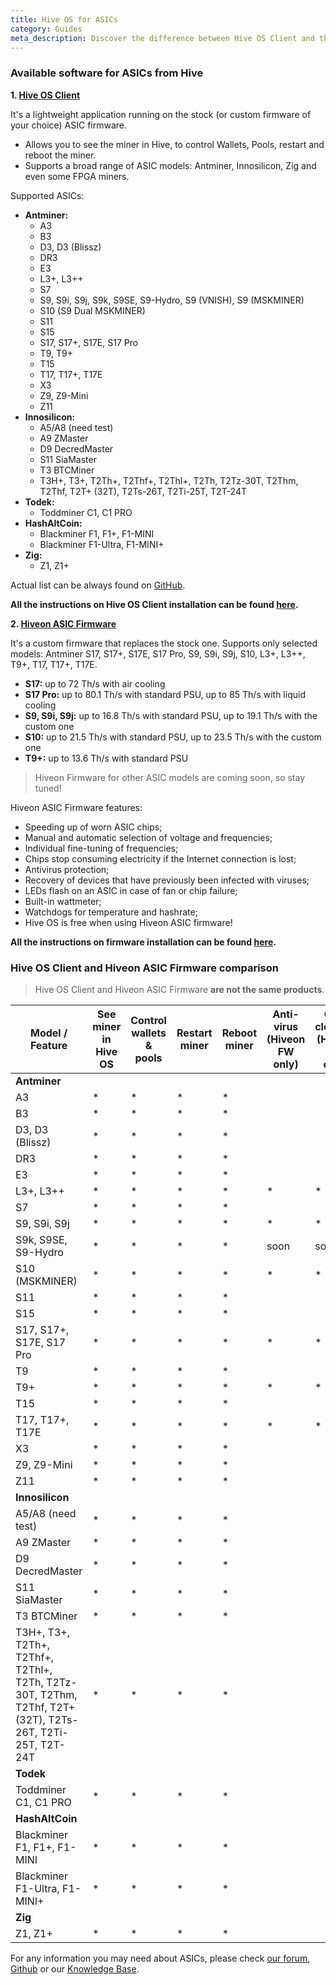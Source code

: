 ```yaml
---
title: Hive OS for ASICs
category: Guides
meta_description: Discover the difference between Hive OS Client and the Hiveon ASIC firmware.
---
```


### Available software for ASICs from Hive
**1. [Hive OS Client](https://github.com/minershive/hiveos-asic/blob/master/README.md)**

It's a lightweight application running on the stock (or custom firmware of your choice) ASIC firmware.

- Allows you to see the miner in Hive, to control Wallets, Pools, restart and reboot the miner.
- Supports a broad range of ASIC models: Antminer, Innosilicon, Zig and even some FPGA miners.

Supported ASICs:
- **Antminer:**
	- A3
	- B3
	- D3, D3 (Blissz)
	- DR3
	- E3
	- L3+, L3++
	- S7
	- S9, S9i, S9j, S9k, S9SE, S9-Hydro, S9 (VNISH), S9 (MSKMINER)
	- S10 (S9 Dual MSKMINER)
	- S11
	- S15
	- S17, S17+, S17E, S17 Pro
	- T9, T9+
	- T15
	- T17, T17+, T17E
	- X3
	- Z9, Z9-Mini
	- Z11
- **Innosilicon:**
	- A5/A8 (need test)
	- A9 ZMaster
	- D9 DecredMaster
	- S11 SiaMaster
	- T3 BTCMiner
	- T3H+, T3+, T2Th+, T2Thf+, T2Thl+, T2Th, T2Tz-30T, T2Thm, T2Thf, T2T+ (32T), T2Ts-26T, T2Ti-25T, T2T-24T
- **Todek:**
	- Toddminer C1, C1 PRO
- **HashAltCoin:**
	- Blackminer F1, F1+, F1-MINI
	- Blackminer F1-Ultra, F1-MINI+
- **Zig:**
	- Z1, Z1+

Actual list can be always found on <a href="https://github.com/minershive/hiveos-asic">GitHub</a>.

**All the instructions on Hive OS Client installation can be found [here](https://hiveos.farm/guides-add-asic-to-hiveos).**

**2. [Hiveon ASIC Firmware](https://hiveos.farm/asic/)**

It's a custom firmware that replaces the stock one. Supports only selected models: Antminer S17, S17+, S17E, S17 Pro, S9, S9i, S9j, S10, L3+, L3++, T9+, T17, T17+, T17E.

- **S17:** up to 72 Th/s with air cooling
- **S17 Pro:** up to 80.1 Th/s with standard PSU, up to 85 Th/s with liquid cooling
- **S9, S9i, S9j:** up to 16.8 Th/s with standard PSU, up to 19.1 Th/s with the custom one
- **S10:** up to 21.5 Th/s with standard PSU, up to 23.5 Th/s with the custom one
- **T9+:** up to 13.6 Th/s with standard PSU

>Hiveon Firmware for other ASIC models are coming soon, so stay tuned!

Hiveon ASIC Firmware features:

* Speeding up of worn ASIC chips;
* Manual and automatic selection of voltage and frequencies;
* Individual fine-tuning of frequencies;
* Chips stop consuming electricity if the Internet connection is lost;
* Antivirus protection;
* Recovery of devices that have previously been infected with viruses;
* LEDs flash on an ASIC in case of fan or chip failure;
* Built-in wattmeter;
* Watchdogs for temperature and hashrate;
* Hive OS is free when using Hiveon ASIC firmware!

**All the instructions on firmware installation can be found [here](https://hiveos.farm/hiveon-asic-firmware).**

### Hive OS Client and Hiveon ASIC Firmware comparison

>Hive OS Client and Hiveon ASIC Firmware **are not the same products**.

|Model / Feature |	See miner in Hive OS |Control wallets & pools |	Restart miner	| Reboot miner	| Anti-virus (Hiveon FW only) |	Over clocking (Hiveon FW only) |	Under volting (Hiveon FW only) | Voltage adjustment (Hiveon FW only) |	Auto-tuning (Hiveon FW only)|
|----|----|-----|-----|-----|----|----|----|----|----|
|**Antminer**||||||||||
|A3|*|*|*|*|
|B3|*|*|*|*|
|D3, D3 (Blissz)|*|*|*|*|
|DR3|*|*|*|*|
|E3|*|*|*|*|
|L3+, L3++|*|*|*|*|*|*|*|*|*|*|
|S7|*|*|*|*|
|S9, S9i, S9j|*|*|*|*|*|*|*|*|*|*|
|S9k, S9SE, S9-Hydro|*|*|*|*|soon|soon|soon|soon|soon|
|S10 (MSKMINER)|*|*|*|*|*|*|*|*|*|*|
|S11|*|*|*|*|
|S15|*|*|*|*|
|S17, S17+, S17E, S17 Pro|*|*|*|*|*|*|*|*|*|*|
|T9|*|*|*|*|
|T9+|*|*|*|*|*|*|*|*|*|*|
|T15|*|*|*|*|
|T17, T17+, T17E|*|*|*|*|*|*|*|*|*|*|
|X3|*|*|*|*|
|Z9, Z9-Mini|*|*|*|*|
|Z11|*|*|*|*|
|**Innosilicon**|
|A5/A8 (need test)|*|*|*|*|
|A9 ZMaster|*|*|*|*|
|D9 DecredMaster|*|*|*|*|
|S11 SiaMaster|*|*|*|*|
|T3 BTCMiner|*|*|*|*|
|T3H+, T3+, T2Th+, T2Thf+, T2Thl+, T2Th, T2Tz-30T, T2Thm, T2Thf, T2T+ (32T), T2Ts-26T, T2Ti-25T, T2T-24T|*|*|*|*|
|**Todek**|
|Toddminer C1, C1 PRO|*|*|*|*|
|**HashAltCoin**|
|Blackminer F1, F1+, F1-MINI|*|*|*|*|
|Blackminer F1-Ultra, F1-MINI+|*|*|*|*|
|**Zig**|
|Z1, Z1+|*|*|*|*|

For any information you may need about ASICs, please check <a href="https://forum.hiveos.farm/c/asic">our forum</a>, [Github](https://github.com/minershive/hiveos-asic/blob/master/README.md) or our [Knowledge Base](https://hiveos.farm/knowledge-base).
